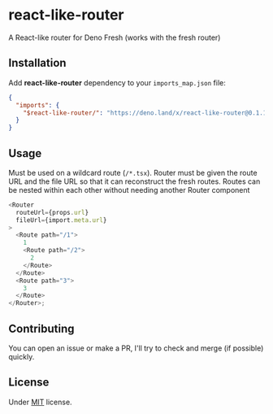 # react-like-router

A React-like router for Deno Fresh (works with the fresh router)

## Installation

Add **react-like-router** dependency to your `imports_map.json` file:

```json
{
  "imports": {
    "$react-like-router/": "https://deno.land/x/react-like-router@0.1.1/"
  }
}
```

## Usage

Must be used on a wildcard route (`/*.tsx`). Router must be given the route URL
and the file URL so that it can reconstruct the fresh routes. Routes can be
nested within each other without needing another Router component

```typescript
<Router
  routeUrl={props.url}
  fileUrl={import.meta.url}
>
  <Route path="/1">
    1
    <Route path="/2">
      2
    </Route>
  </Route>
  <Route path="3">
    3
  </Route>
</Router>;
```

## Contributing

You can open an issue or make a PR, I'll try to check and merge (if possible)
quickly.

## License

Under [MIT](https://github.com/egmaleta/fresh_layout/blob/main/LICENSE) license.
